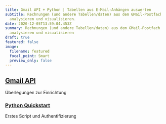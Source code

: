 ```yaml
---
title: Gmail API + Python | Tabellen aus E-Mail-Anhängen auswerten
subtitle: Rechnungen (und andere Tabellen/daten) aus dem GMail-Postfach abrufen,
  analysieren und visualisieren.
date: 2020-12-05T13:59:04.453Z
summary: Rechnungen (und andere Tabellen/daten) aus dem GMail-Postfach abrufen,
  analysieren und visualisieren
draft: true
featured: false
image:
  filename: featured
  focal_point: Smart
  preview_only: false
---
```

## [Gmail API](https://developers.google.com/gmail/api/)
Überlegungen zur Einrichtung
### [Python Quickstart](https://developers.google.com/gmail/api/quickstart/python) 
Erstes Script und Authentifizierung
## 